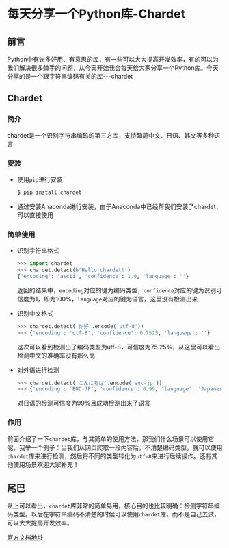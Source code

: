 # 每天分享一个Python库-Chardet


## 前言
Python中有许多好用、有意思的库，有一些可以大大提高开发效率，有的可以为我们解决很多棘手的问题，从今天开始我会每天给大家分享一个Python库。今天分享的是一个跟字符串编码有关的库---chardet

## Chardet

### 简介

chardet是一个识别字符串编码的第三方库，支持繁简中文、日语、韩文等多种语言

### 安装

- 使用`pip`进行安装

  ```bash
  $ pip install chardet
  ```

- 通过安装Anaconda进行安装，由于Anaconda中已经帮我们安装了chardet，可以直接使用

### 简单使用

- 识别字符串格式

  ```python
  >>> import chardet
  >>> chardet.detect(b'Hello chardet!')
  {'encoding': 'ascii', 'confidence': 1.0, 'language': ''}
  ```

  返回的结果中，`encoding`对应的键为编码类型，`confidence`对应的键为识别可信度为1，即为100%，`language`对应的键为语言，这里没有检测出来

- 识别中文格式

  ```python
  >>> chardet.detect('你好'.encode('utf-8'))
  >>> {'encoding': 'utf-8', 'confidence': 0.7525, 'language': ''}
  ```

  这次可以看到检测出了编码类型为utf-8，可信度为75.25%，从这里可以看出检测中文的准确率没有那么高

- 对外语进行检测

  ```python
  >>> chardet.detect('こんにちは'.encode('euc-jp'))
  >>> {'encoding': 'EUC-JP', 'confidence': 0.99, 'language': 'Japanese'}
  ```

  对日语的检测可信度为99%且成功检测出来了语言

### 作用

前面介绍了一下`chardet`库，与其简单的使用方法，那我们什么场景可以使用它呢，我举一个例子：当我们从网页爬取一段内容后，不清楚编码类型，就可以使用`chardet`库来进行检测，然后将不同的类型转化为`utf-8`来进行后续操作。还有其他使用场景欢迎大家补充！

## 尾巴

从上可以看出，`chardet`库非常的简单易用，核心目的也比较明确：检测字符串编码类型。以后在字符串编码不清楚的时候可以使用`chardet`库，而不是自己去试，可以大大提高开发效率。

[官方文档地址](https://pypi.org/project/chardet/1.0/)


